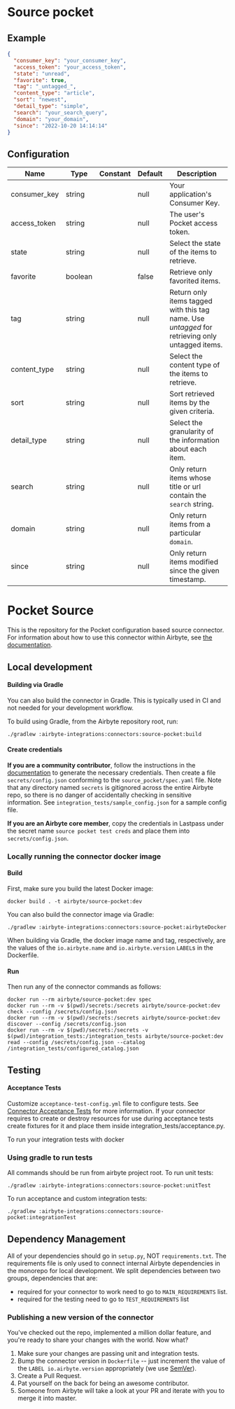 # Source pocket

## Example
```json
{
  "consumer_key": "your_consumer_key",
  "access_token": "your_access_token",
  "state": "unread",
  "favorite": true,
  "tag": "_untagged_",
  "content_type": "article",
  "sort": "newest",
  "detail_type": "simple",
  "search": "your_search_query",
  "domain": "your_domain",
  "since": "2022-10-20 14:14:14"
}
```

## Configuration
| Name | Type | Constant | Default | Description |
| --- | --- | --- | --- | --- |
|consumer_key |string||null|Your application's Consumer Key.|
|access_token |string||null|The user's Pocket access token.|
|state |string||null|Select the state of the items to retrieve.|
|favorite |boolean||false|Retrieve only favorited items.|
|tag |string||null|Return only items tagged with this tag name. Use _untagged_ for retrieving only untagged items.|
|content_type |string||null|Select the content type of the items to retrieve.|
|sort |string||null|Sort retrieved items by the given criteria.|
|detail_type |string||null|Select the granularity of the information about each item.|
|search |string||null|Only return items whose title or url contain the `search` string.|
|domain |string||null|Only return items from a particular `domain`.|
|since |string||null|Only return items modified since the given timestamp.|

# Pocket Source

This is the repository for the Pocket configuration based source connector.
For information about how to use this connector within Airbyte, see [the documentation](https://docs.airbyte.io/integrations/sources/pocket).

## Local development

#### Building via Gradle
You can also build the connector in Gradle. This is typically used in CI and not needed for your development workflow.

To build using Gradle, from the Airbyte repository root, run:
```
./gradlew :airbyte-integrations:connectors:source-pocket:build
```

#### Create credentials
**If you are a community contributor**, follow the instructions in the [documentation](https://docs.airbyte.io/integrations/sources/pocket)
to generate the necessary credentials. Then create a file `secrets/config.json` conforming to the `source_pocket/spec.yaml` file.
Note that any directory named `secrets` is gitignored across the entire Airbyte repo, so there is no danger of accidentally checking in sensitive information.
See `integration_tests/sample_config.json` for a sample config file.

**If you are an Airbyte core member**, copy the credentials in Lastpass under the secret name `source pocket test creds`
and place them into `secrets/config.json`.

### Locally running the connector docker image

#### Build
First, make sure you build the latest Docker image:
```
docker build . -t airbyte/source-pocket:dev
```

You can also build the connector image via Gradle:
```
./gradlew :airbyte-integrations:connectors:source-pocket:airbyteDocker
```
When building via Gradle, the docker image name and tag, respectively, are the values of the `io.airbyte.name` and `io.airbyte.version` `LABEL`s in
the Dockerfile.

#### Run
Then run any of the connector commands as follows:
```
docker run --rm airbyte/source-pocket:dev spec
docker run --rm -v $(pwd)/secrets:/secrets airbyte/source-pocket:dev check --config /secrets/config.json
docker run --rm -v $(pwd)/secrets:/secrets airbyte/source-pocket:dev discover --config /secrets/config.json
docker run --rm -v $(pwd)/secrets:/secrets -v $(pwd)/integration_tests:/integration_tests airbyte/source-pocket:dev read --config /secrets/config.json --catalog /integration_tests/configured_catalog.json
```
## Testing

#### Acceptance Tests
Customize `acceptance-test-config.yml` file to configure tests. See [Connector Acceptance Tests](https://docs.airbyte.io/connector-development/testing-connectors/connector-acceptance-tests-reference) for more information.
If your connector requires to create or destroy resources for use during acceptance tests create fixtures for it and place them inside integration_tests/acceptance.py.

To run your integration tests with docker

### Using gradle to run tests
All commands should be run from airbyte project root.
To run unit tests:
```
./gradlew :airbyte-integrations:connectors:source-pocket:unitTest
```
To run acceptance and custom integration tests:
```
./gradlew :airbyte-integrations:connectors:source-pocket:integrationTest
```

## Dependency Management
All of your dependencies should go in `setup.py`, NOT `requirements.txt`. The requirements file is only used to connect internal Airbyte dependencies in the monorepo for local development.
We split dependencies between two groups, dependencies that are:
* required for your connector to work need to go to `MAIN_REQUIREMENTS` list.
* required for the testing need to go to `TEST_REQUIREMENTS` list

### Publishing a new version of the connector
You've checked out the repo, implemented a million dollar feature, and you're ready to share your changes with the world. Now what?
1. Make sure your changes are passing unit and integration tests.
1. Bump the connector version in `Dockerfile` -- just increment the value of the `LABEL io.airbyte.version` appropriately (we use [SemVer](https://semver.org/)).
1. Create a Pull Request.
1. Pat yourself on the back for being an awesome contributor.
1. Someone from Airbyte will take a look at your PR and iterate with you to merge it into master.
